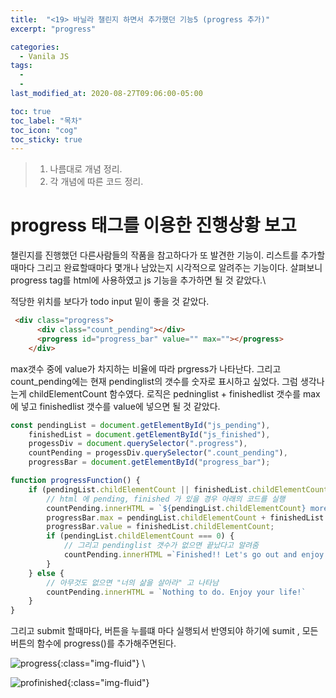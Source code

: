 ```yaml
---
title:  "<19> 바닐라 챌린지 하면서 추가했던 기능5 (progress 추가)"
excerpt: "progress"

categories:
  - Vanila JS
tags:
  - 
  - 
last_modified_at: 2020-08-27T09:06:00-05:00

toc: true
toc_label: "목차"
toc_icon: "cog"
toc_sticky: true
---
```


> 1. 나름대로 개념 정리.  
> 2. 각 개념에 따른 코드 정리.  


# progress 태그를 이용한 진행상황 보고

챌린지를 진행했던 다른사람들의 작품을 참고하다가 또 발견한 기능이. 리스트를 추가할때마다 그리고 완료할때마다 몇개나 남았는지 시각적으로 알려주는 기능이다. 살펴보니 progress tag를 html에 사용하였고 js 기능을 추가하면 될 것 같았다.\

적당한 위치를 보다가 todo input 밑이 좋을 것 같았다.

```html
 <div class="progress">
      <div class="count_pending"></div>
      <progress id="progress_bar" value="" max=""></progress>
    </div>
```

max갯수 중에 value가 차지하는 비율에 따라 prgress가 나타난다. 그리고 count_pending에는 현재 pendinglist의 갯수를 숫자로 표시하고 싶었다. 그럼 생각나는게 childElementCount 함수였다. 로직은 pedninglist + finishedlist 갯수를 max에 넣고 finishedlist 갯수를 value에 넣으면 될 것 같았다.

```javascript
const pendingList = document.getElementById("js_pending"),
    finishedList = document.getElementById("js_finished"),
    progessDiv = document.querySelector(".progress"),
    countPending = progessDiv.querySelector(".count_pending"),
    progressBar = document.getElementById("progress_bar");

function progressFunction() {
    if (pendingList.childElementCount || finishedList.childElementCount) {
        // html 에 pending, finished 가 있을 경우 아래의 코드를 실행
        countPending.innerHTML = `${pendingList.childElementCount} more to go`;
        progressBar.max = pendingList.childElementCount + finishedList.childElementCount;
        progressBar.value = finishedList.childElementCount;
        if (pendingList.childElementCount === 0) {
            // 그리고 pendinglist 갯수가 없으면 끝났다고 알려줌
            countPending.innerHTML =`Finished!! Let's go out and enjoy your life! 😆`
        }
    } else {
        // 아무것도 없으면 "너의 삶을 살아라" 고 나타남
        countPending.innerHTML = `Nothing to do. Enjoy your life!`
    }
}
```

그리고 submit 할때마다, 버튼을 누를떄 마다 실행되서 반영되야 하기에 sumit , 모든 버튼의 함수에 progress()를 추가해주면된다.

![progress](https://yeonghunko.github.io/assets/img/vanila/progress.png){:class="img-fluid"} \

![profinished](https://yeonghunko.github.io/assets/img/vanila/profinished.png){:class="img-fluid"}




